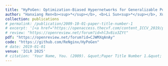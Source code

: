 ```yaml
---
title: "HyPoGen: Optimization-Biased Hypernetworks for Generalizable Policy Generation"
author: "Hanxiang Ren<b><sup>*</sup></b>, <b>Li Sun<sup>*</sup></b>, Xulong Wang, Pei Zhou, Zewen Wu, Siyan Dong, Difan Zou, Youyi Zheng, Yanchao Yang"
collection: publications
# permalink: /publication/2009-10-01-paper-title-number-1
# excerpt: '[<a href="https://openaccess.thecvf.com/content_ICCV_2019/papers/Yang_Very_Long_Natural_Scenery_Image_Prediction_by_Outpainting_ICCV_2019_paper.pdf">PDF</a>]  [<a href="https://github.com/z-x-yang/NS-Outpainting">Code</a>]'
# review: "https://openreview.net/forum?id=hl3v8io3ZYt"
pdf: "https://openreview.net/forum?id=CJWMXqAnAy"
code: "https://github.com/ReNginx/HyPoGen"
# date: 2019-01-01
venue: 'ICLR 2025'
# citation: 'Your Name, You. (2009). &quot;Paper Title Number 1.&quot; <i>Journal 1</i>. 1(1).'
---
```

